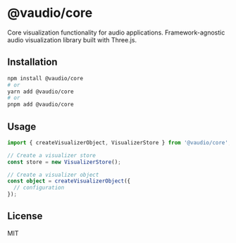 # @vaudio/core

Core visualization functionality for audio applications. Framework-agnostic audio visualization library built with Three.js.

## Installation

```bash
npm install @vaudio/core
# or
yarn add @vaudio/core
# or
pnpm add @vaudio/core
```

## Usage

```typescript
import { createVisualizerObject, VisualizerStore } from '@vaudio/core';

// Create a visualizer store
const store = new VisualizerStore();

// Create a visualizer object
const object = createVisualizerObject({
  // configuration
});
```

## License

MIT 